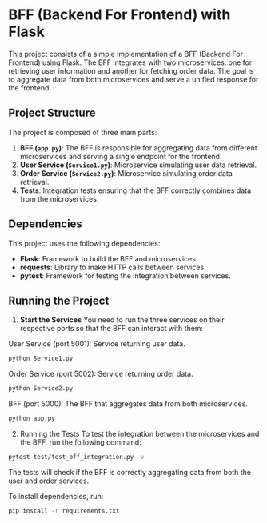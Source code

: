 # BFF (Backend For Frontend) with Flask

This project consists of a simple implementation of a BFF (Backend For Frontend) using Flask. The BFF integrates with two microservices: one for retrieving user information and another for fetching order data. The goal is to aggregate data from both microservices and serve a unified response for the frontend.

## Project Structure

The project is composed of three main parts:

1. **BFF (`app.py`)**: The BFF is responsible for aggregating data from different microservices and serving a single endpoint for the frontend.
2. **User Service (`Service1.py`)**: Microservice simulating user data retrieval.
3. **Order Service (`Service2.py`)**: Microservice simulating order data retrieval.
4. **Tests**: Integration tests ensuring that the BFF correctly combines data from the microservices.

## Dependencies

This project uses the following dependencies:

- **Flask**: Framework to build the BFF and microservices.
- **requests**: Library to make HTTP calls between services.
- **pytest**: Framework for testing the integration between services.

## Running the Project

1. **Start the Services**
   You need to run the three services on their respective ports so that the BFF can interact with them:

User Service (port 5001): Service returning user data.

```bash
python Service1.py
```

Order Service (port 5002): Service returning order data.

```bash
python Service2.py
```

BFF (port 5000): The BFF that aggregates data from both microservices.

```bash
python app.py
```

2. Running the Tests
   To test the integration between the microservices and the BFF, run the following command:

```bash
pytest test/test_bff_integration.py -v
```

The tests will check if the BFF is correctly aggregating data from both the user and order services.

To install dependencies, run:

```bash
pip install -r requirements.txt
```
